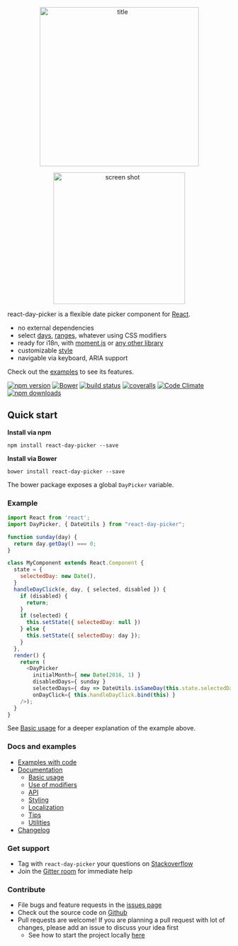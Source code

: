 <p align="center">
<img width="359"  style="margin: 0 auto" alt="title" src="https://cloud.githubusercontent.com/assets/120693/12210154/46ea65d2-b658-11e5-9328-8abaaa9fbcdd.png">
</p>
<p align="center">
<img width="297" style="margin: 0 auto"  alt="screen shot" src="https://cloud.githubusercontent.com/assets/120693/12312069/74c136d6-ba5c-11e5-8eae-680ecd200f95.png">
</p>

react-day-picker is a flexible date picker component for [React](https://facebook.github.io/react/).

* no external dependencies
* select [days](http://www.gpbl.org/react-day-picker/examples?selectable), [ranges](http://www.gpbl.org/react-day-picker/examples?range), whatever using CSS modifiers
* ready for i18n, with [moment.js](http://www.gpbl.org/react-day-picker/examples?localized) or [any other library](http://www.gpbl.org/react-day-picker/examples?localizedCustom)
* customizable [style](https://github.com/gpbl/react-day-picker/blob/master/src/style.css)
* navigable via keyboard, ARIA support

Check out the [examples](http://gpbl.org/react-day-picker/examples) to see its features.

[![npm version](https://img.shields.io/npm/v/react-day-picker.svg?style=flat-square)](https://www.npmjs.com/package/react-day-picker)
[![Bower](https://img.shields.io/bower/v/react-day-picker.svg?style=flat-square)](http://bower.io/search/?q=react-day-picker)
[![build status](https://img.shields.io/travis/gpbl/react-day-picker/master.svg?style=flat-square)](https://travis-ci.org/gpbl/react-day-picker)
[![coveralls](https://img.shields.io/coveralls/gpbl/react-day-picker.svg?style=flat-square)](https://coveralls.io/r/gpbl/react-day-picker?branch=master)
[![Code Climate](https://img.shields.io/codeclimate/github/kabisaict/flow.svg?style=flat-square)](https://codeclimate.com/github/gpbl/react-day-picker)
[![npm downloads](https://img.shields.io/npm/dm/react-day-picker.svg?style=flat-square)](http://npm-stat.com/charts.html?package=react-day-picker)



## Quick start

**Install via npm**

```
npm install react-day-picker --save
```

**Install via Bower**

```
bower install react-day-picker --save
```

The bower package exposes a global `DayPicker` variable.

### Example

```js
import React from 'react';
import DayPicker, { DateUtils } from "react-day-picker";

function sunday(day) {
  return day.getDay() === 0;
}

class MyComponent extends React.Component {
  state = {
    selectedDay: new Date(),
  }
  handleDayClick(e, day, { selected, disabled }) {
    if (disabled) {
      return;
    }
    if (selected) {
      this.setState({ selectedDay: null })
    } else {
      this.setState({ selectedDay: day });
    }
  },
  render() {
    return (
      <DayPicker
        initialMonth={ new Date(2016, 1) }
        disabledDays={ sunday }
        selectedDays={ day => DateUtils.isSameDay(this.state.selectedDay, day) }
        onDayClick={ this.handleDayClick.bind(this) }
    />);
  }
}
```

See [Basic usage](http://www.gpbl.org/react-day-picker/docs/Basic.html) for a deeper explanation of the example above.

### Docs and examples

* [Examples with code](http://gpbl.org/react-day-picker/examples)
* [Documentation](http://gpbl.org/react-day-picker)
    * [Basic usage](http://gpbl.org/react-day-picker/docs/Basic.html)
    * [Use of modifiers](http://gpbl.org/react-day-picker/docs/Modifiers.html)
    * [API](http://www.gpbl.org/react-day-picker/docs/API.html)
    * [Styling](http://www.gpbl.org/react-day-picker/docs/Styling.html)
    * [Localization](http://www.gpbl.org/react-day-picker/docs/Localization.html)
    * [Tips](http://www.gpbl.org/react-day-picker/docs/Tips.html)
    * [Utilities](http://www.gpbl.org/react-day-picker/docs/Utilities.html)
* [Changelog](https://github.com/gpbl/react-day-picker/blob/master/CHANGELOG.md)

### Get support

* Tag with `react-day-picker` your questions on [Stackoverflow](http://stackoverflow.com/questions/tagged/react-day-picker?sort=newest)
* Join the [Gitter room](https://gitter.im/gpbl/react-day-picker) for immediate help

### Contribute

* File bugs and feature requests in the [issues page](https://github.com/gpbl/react-day-picker/issues)
* Check out the source code on [Github](https://github.com/gpbl/react-day-picker)
* Pull requests are welcome! If you are planning a pull request with lot of changes, please add an issue to discuss your idea first
  * See how to start the project locally [here](http://www.gpbl.org/react-day-picker/docs/Contributing.html)
